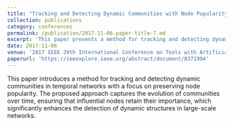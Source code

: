 ```yaml
---
title: "Tracking and Detecting Dynamic Communities with Node Popularity Preservation"
collection: publications
category: conferences
permalink: /publication/2017-11-06-paper-title-7.md
excerpt: 'This paper presents a method for tracking and detecting dynamic communities in networks while preserving node popularity.'
date: 2017-11-06
venue: '2017 IEEE 29th International Conference on Tools with Artificial Intelligence (ICTAI)'
paperurl: 'https://ieeexplore.ieee.org/abstract/document/8371994'
---
```

This paper introduces a method for tracking and detecting dynamic communities in temporal networks with a focus on preserving node popularity. The proposed approach captures the evolution of communities over time, ensuring that influential nodes retain their importance, which significantly enhances the detection of dynamic structures in large-scale networks.
